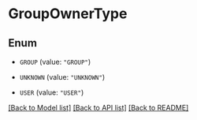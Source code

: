 # GroupOwnerType

## Enum


* `GROUP` (value: `"GROUP"`)

* `UNKNOWN` (value: `"UNKNOWN"`)

* `USER` (value: `"USER"`)


[[Back to Model list]](../README.md#documentation-for-models) [[Back to API list]](../README.md#documentation-for-api-endpoints) [[Back to README]](../README.md)


